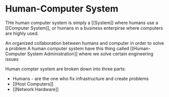 # Human-Computer System
THe human computer system is simply a [[System]] where humans use a [[Computer System]], or humans in a business enterpirse where computers are highly used.

An organized collaboration between humans and computer in order to solve a problem
A human computer system have this thing called [[Human-Computer System Administration]] where we solve certain engineering issues

Human compter system are broken down into three parts:
- Humans - are the one who fix infrastructure and create problems
- [[Host Computers]]
- [[Network Hardware]]

